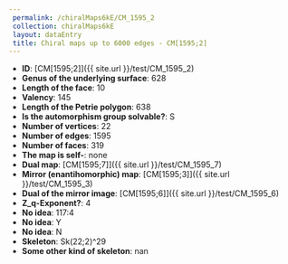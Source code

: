```yaml
--- 
 permalink: /chiralMaps6kE/CM_1595_2 
 collection: chiralMaps6kE
 layout: dataEntry
 title: Chiral maps up to 6000 edges - CM[1595;2]
---
```


- **ID**: [CM[1595;2]]({{ site.url }}/test/CM_1595_2)
- **Genus of the underlying surface**: 628
- **Length of the face**: 10
- **Valency**: 145
- **Length of the Petrie polygon**: 638
- **Is the automorphism group solvable?**: S
- **Number of vertices**: 22
- **Number of edges**: 1595
- **Number of faces**: 319
- **The map is self-**: none
- **Dual map**: [CM[1595;7]]({{ site.url }}/test/CM_1595_7)
- **Mirror (enantihomorphic) map**: [CM[1595;3]]({{ site.url }}/test/CM_1595_3)
- **Dual of the mirror image**: [CM[1595;6]]({{ site.url }}/test/CM_1595_6)
- **Z_q-Exponent?**: 4
- **No idea**:  117:4
- **No idea**: Y
- **No idea**: N
- **Skeleton**: Sk(22;2)^29
- **Some other kind of skeleton**: nan
